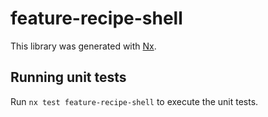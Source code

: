 # feature-recipe-shell

This library was generated with [Nx](https://nx.dev).

## Running unit tests

Run `nx test feature-recipe-shell` to execute the unit tests.
